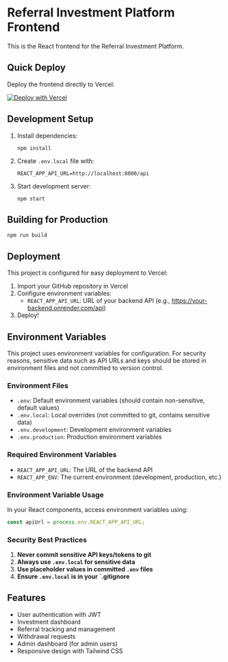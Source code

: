 # Referral Investment Platform Frontend

This is the React frontend for the Referral Investment Platform.

## Quick Deploy

Deploy the frontend directly to Vercel:

[![Deploy with Vercel](https://vercel.com/button)](https://vercel.com/new/clone?repository-url=https%3A%2F%2Fgithub.com%2Fyour-username%2Freferral-platform%2Ftree%2Fmain%2Ffrontend&env=REACT_APP_API_URL&envDescription=Backend%20API%20URL&envLink=https%3A%2F%2Fgithub.com%2Fyour-username%2Frefferal-platform%2Fblob%2Fmain%2FREADME.md&project-name=referral-platform-frontend&repository-name=referral-platform-frontend)

## Development Setup

1. Install dependencies:
   ```
   npm install
   ```

2. Create `.env.local` file with:
   ```
   REACT_APP_API_URL=http://localhost:8000/api
   ```

3. Start development server:
   ```
   npm start
   ```

## Building for Production

```
npm run build
```

## Deployment

This project is configured for easy deployment to Vercel:

1. Import your GitHub repository in Vercel
2. Configure environment variables:
   - `REACT_APP_API_URL`: URL of your backend API (e.g., https://your-backend.onrender.com/api)
3. Deploy!

## Environment Variables

This project uses environment variables for configuration. For security reasons, sensitive data such as API URLs and keys should be stored in environment files and not committed to version control.

### Environment Files

- `.env`: Default environment variables (should contain non-sensitive, default values)
- `.env.local`: Local overrides (not committed to git, contains sensitive data)
- `.env.development`: Development environment variables
- `.env.production`: Production environment variables

### Required Environment Variables

- `REACT_APP_API_URL`: The URL of the backend API
- `REACT_APP_ENV`: The current environment (development, production, etc.)

### Environment Variable Usage

In your React components, access environment variables using:

```javascript
const apiUrl = process.env.REACT_APP_API_URL;
```

### Security Best Practices

1. **Never commit sensitive API keys/tokens to git**
2. **Always use `.env.local` for sensitive data**
3. **Use placeholder values in committed `.env` files**
4. **Ensure `.env.local` is in your `.gitignore**

## Features

- User authentication with JWT
- Investment dashboard
- Referral tracking and management
- Withdrawal requests
- Admin dashboard (for admin users)
- Responsive design with Tailwind CSS 